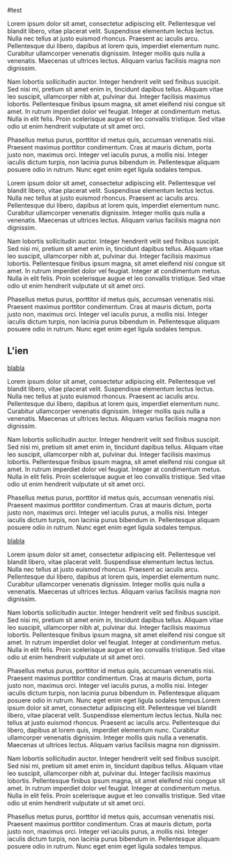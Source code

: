 #test

Lorem ipsum dolor sit amet, consectetur adipiscing elit. Pellentesque vel blandit libero, vitae placerat velit. Suspendisse elementum lectus lectus. Nulla nec tellus at justo euismod rhoncus. Praesent ac iaculis arcu. Pellentesque dui libero, dapibus at lorem quis, imperdiet elementum nunc. Curabitur ullamcorper venenatis dignissim. Integer mollis quis nulla a venenatis. Maecenas ut ultrices lectus. Aliquam varius facilisis magna non dignissim.

Nam lobortis sollicitudin auctor. Integer hendrerit velit sed finibus suscipit. Sed nisi mi, pretium sit amet enim in, tincidunt dapibus tellus. Aliquam vitae leo suscipit, ullamcorper nibh at, pulvinar dui. Integer facilisis maximus lobortis. Pellentesque finibus ipsum magna, sit amet eleifend nisi congue sit amet. In rutrum imperdiet dolor vel feugiat. Integer at condimentum metus. Nulla in elit felis. Proin scelerisque augue et leo convallis tristique. Sed vitae odio ut enim hendrerit vulputate ut sit amet orci.

Phasellus metus purus, porttitor id metus quis, accumsan venenatis nisi. Praesent maximus porttitor condimentum. Cras at mauris dictum, porta justo non, maximus orci. Integer vel iaculis purus, a mollis nisi. Integer iaculis dictum turpis, non lacinia purus bibendum in. Pellentesque aliquam posuere odio in rutrum. Nunc eget enim eget ligula sodales tempus.

Lorem ipsum dolor sit amet, consectetur adipiscing elit. Pellentesque vel blandit libero, vitae placerat velit. Suspendisse elementum lectus lectus. Nulla nec tellus at justo euismod rhoncus. Praesent ac iaculis arcu. Pellentesque dui libero, dapibus at lorem quis, imperdiet elementum nunc. Curabitur ullamcorper venenatis dignissim. Integer mollis quis nulla a venenatis. Maecenas ut ultrices lectus. Aliquam varius facilisis magna non dignissim.

Nam lobortis sollicitudin auctor. Integer hendrerit velit sed finibus suscipit. Sed nisi mi, pretium sit amet enim in, tincidunt dapibus tellus. Aliquam vitae leo suscipit, ullamcorper nibh at, pulvinar dui. Integer facilisis maximus lobortis. Pellentesque finibus ipsum magna, sit amet eleifend nisi congue sit amet. In rutrum imperdiet dolor vel feugiat. Integer at condimentum metus. Nulla in elit felis. Proin scelerisque augue et leo convallis tristique. Sed vitae odio ut enim hendrerit vulputate ut sit amet orci.

Phasellus metus purus, porttitor id metus quis, accumsan venenatis nisi. Praesent maximus porttitor condimentum. Cras at mauris dictum, porta justo non, maximus orci. Integer vel iaculis purus, a mollis nisi. Integer iaculis dictum turpis, non lacinia purus bibendum in. Pellentesque aliquam posuere odio in rutrum. Nunc eget enim eget ligula sodales tempus.

## L'ien

[blabla](#l-ien)

Lorem ipsum dolor sit amet, consectetur adipiscing elit. Pellentesque vel blandit libero, vitae placerat velit. Suspendisse elementum lectus lectus. Nulla nec tellus at justo euismod rhoncus. Praesent ac iaculis arcu. Pellentesque dui libero, dapibus at lorem quis, imperdiet elementum nunc. Curabitur ullamcorper venenatis dignissim. Integer mollis quis nulla a venenatis. Maecenas ut ultrices lectus. Aliquam varius facilisis magna non dignissim.

Nam lobortis sollicitudin auctor. Integer hendrerit velit sed finibus suscipit. Sed nisi mi, pretium sit amet enim in, tincidunt dapibus tellus. Aliquam vitae leo suscipit, ullamcorper nibh at, pulvinar dui. Integer facilisis maximus lobortis. Pellentesque finibus ipsum magna, sit amet eleifend nisi congue sit amet. In rutrum imperdiet dolor vel feugiat. Integer at condimentum metus. Nulla in elit felis. Proin scelerisque augue et leo convallis tristique. Sed vitae odio ut enim hendrerit vulputate ut sit amet orci.

Phasellus metus purus, porttitor id metus quis, accumsan venenatis nisi. Praesent maximus porttitor condimentum. Cras at mauris dictum, porta justo non, maximus orci. Integer vel iaculis purus, a mollis nisi. Integer iaculis dictum turpis, non lacinia purus bibendum in. Pellentesque aliquam posuere odio in rutrum. Nunc eget enim eget ligula sodales tempus.

[blabla](#lien)

Lorem ipsum dolor sit amet, consectetur adipiscing elit. Pellentesque vel blandit libero, vitae placerat velit. Suspendisse elementum lectus lectus. Nulla nec tellus at justo euismod rhoncus. Praesent ac iaculis arcu. Pellentesque dui libero, dapibus at lorem quis, imperdiet elementum nunc. Curabitur ullamcorper venenatis dignissim. Integer mollis quis nulla a venenatis. Maecenas ut ultrices lectus. Aliquam varius facilisis magna non dignissim.

Nam lobortis sollicitudin auctor. Integer hendrerit velit sed finibus suscipit. Sed nisi mi, pretium sit amet enim in, tincidunt dapibus tellus. Aliquam vitae leo suscipit, ullamcorper nibh at, pulvinar dui. Integer facilisis maximus lobortis. Pellentesque finibus ipsum magna, sit amet eleifend nisi congue sit amet. In rutrum imperdiet dolor vel feugiat. Integer at condimentum metus. Nulla in elit felis. Proin scelerisque augue et leo convallis tristique. Sed vitae odio ut enim hendrerit vulputate ut sit amet orci.

Phasellus metus purus, porttitor id metus quis, accumsan venenatis nisi. Praesent maximus porttitor condimentum. Cras at mauris dictum, porta justo non, maximus orci. Integer vel iaculis purus, a mollis nisi. Integer iaculis dictum turpis, non lacinia purus bibendum in. Pellentesque aliquam posuere odio in rutrum. Nunc eget enim eget ligula sodales tempus.Lorem ipsum dolor sit amet, consectetur adipiscing elit. Pellentesque vel blandit libero, vitae placerat velit. Suspendisse elementum lectus lectus. Nulla nec tellus at justo euismod rhoncus. Praesent ac iaculis arcu. Pellentesque dui libero, dapibus at lorem quis, imperdiet elementum nunc. Curabitur ullamcorper venenatis dignissim. Integer mollis quis nulla a venenatis. Maecenas ut ultrices lectus. Aliquam varius facilisis magna non dignissim.

Nam lobortis sollicitudin auctor. Integer hendrerit velit sed finibus suscipit. Sed nisi mi, pretium sit amet enim in, tincidunt dapibus tellus. Aliquam vitae leo suscipit, ullamcorper nibh at, pulvinar dui. Integer facilisis maximus lobortis. Pellentesque finibus ipsum magna, sit amet eleifend nisi congue sit amet. In rutrum imperdiet dolor vel feugiat. Integer at condimentum metus. Nulla in elit felis. Proin scelerisque augue et leo convallis tristique. Sed vitae odio ut enim hendrerit vulputate ut sit amet orci.

Phasellus metus purus, porttitor id metus quis, accumsan venenatis nisi. Praesent maximus porttitor condimentum. Cras at mauris dictum, porta justo non, maximus orci. Integer vel iaculis purus, a mollis nisi. Integer iaculis dictum turpis, non lacinia purus bibendum in. Pellentesque aliquam posuere odio in rutrum. Nunc eget enim eget ligula sodales tempus.

